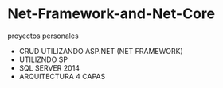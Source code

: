 # Net-Framework-and-Net-Core
proyectos personales

 - CRUD UTILIZANDO ASP.NET (NET FRAMEWORK)
 - UTILIZNDO SP
 - SQL SERVER 2014
 - ARQUITECTURA 4 CAPAS
